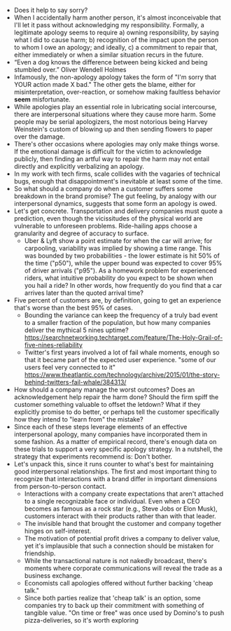 - Does it help to say sorry?
- When I accidentally harm another person, it's almost inconceivable that I'll let it pass without acknowledging my responsibility. Formally, a legitimate apology seems to require a) owning responsibility, by saying what I did to cause harm; b) recognition of the impact upon the person to whom I owe an apology; and ideally, c) a commitment to repair that, either immediately or when a similar situation recurs in the future.
- “Even a dog knows the difference between being kicked and being stumbled over.” Oliver Wendell Holmes
- Infamously, the non-apology apology takes the form of "I'm sorry that YOUR action made X bad." The other gets the blame, either for misinterpretation, over-reaction, or somehow making faultless behavior __seem__ misfortunate.
- While apologies play an essential role in lubricating social intercourse, there are interpersonal situations where they cause more harm. Some people may be serial apologizers, the most notorious being Harvey Weinstein's custom of blowing up and then sending flowers to paper over the damage. 
- There's other occasions where apologies may only make things worse. If the emotional damage is difficult for the victim to acknowledge publicly, then finding an artful way to repair the harm may not entail directly and explicitly verbalizing an apology.
- In my work with tech firms, scale collides with the vagaries of technical bugs, enough that disappointment's inevitable at least some of the time. 
- So what should a company do when a customer suffers some breakdown in the brand promise? The gut feeling, by analogy with our interpersonal dynamics, suggests that some form an apology is owed.
- Let's get concrete. Transportation and delivery companies must quote a prediction, even though the vicissitudes of the physical world are vulnerable to unforeseen problems. Ride-hailing apps choose a granularity and degree of accuracy to surface. 
    - Uber & Lyft show a point estimate for when the car will arrive; for carpooling, variability was implied by showing a time range. This was bounded by two probabilities - the lower estimate is hit 50% of the time ("p50"), while the upper bound was expected to cover 95% of driver arrivals ("p95"). As a homework problem for experienced riders, what intuitive probability do you expect to be shown when you hail a ride? In other words, how frequently do you find that a car arrives later than the quoted arrival time?
- Five percent of customers are, by definition, going to get an experience that's worse than the best 95% of cases. 
    - Bounding the variance can keep the frequency of a truly bad event to a smaller fraction of the population, but how many companies deliver the mythical 5 nines uptime?https://searchnetworking.techtarget.com/feature/The-Holy-Grail-of-five-nines-reliability
    - Twitter's first years involved a lot of fail whale moments, enough so that it became part of the expected user experience. "some of our users feel very connected to it" https://www.theatlantic.com/technology/archive/2015/01/the-story-behind-twitters-fail-whale/384313/
- How should a company manage the worst outcomes? Does an acknowledgement help repair the harm done? Should the firm spiff the customer something valuable to offset the letdown? What if they explicitly promise to do better, or perhaps tell the customer specifically how they intend to "learn from" the mistake?
- Since each of these steps leverage elements of an effective interpersonal apology, many companies have incorporated them in some fashion. As a matter of empirical record, there's enough data on these trials to support a very specific apology strategy. In a nutshell, the strategy that experiments recommend is: Don't bother.
- Let's unpack this, since it runs counter to what's best for maintaining good interpersonal relationships. The first and most important thing to recognize that interactions with a brand differ in important dimensions from person-to-person contact.
    - Interactions with a company create expectations that aren't attached to a single recognizable face or individual. Even when a CEO becomes as famous as a rock star (e.g., Steve Jobs or Elon Musk), customers interact with their products rather than with that leader.
    - The invisible hand that brought the customer and company together hinges on self-interest. 
    - The motivation of potential profit drives a company to deliver value, yet it's implausible that such a connection should be mistaken for friendship.
    - While the transactional nature is not nakedly broadcast, there's moments where corporate communications will reveal the trade as a business exchange.
    - Economists call apologies offered without further backing 'cheap talk."
    - Since both parties realize that 'cheap talk' is an option, some companies try to back up their commitment with something of tangible value. "On time or free" was once used by Domino's to push pizza-deliveries, so it's worth exploring 
